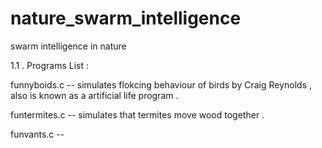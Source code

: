 # nature_swarm_intelligence

swarm intelligence in nature

1.1 . Programs List :

funnyboids.c -- simulates flokcing behaviour of birds by Craig Reynolds , also is known as a artificial life program .

funtermites.c -- simulates that termites move wood together .

funvants.c --

